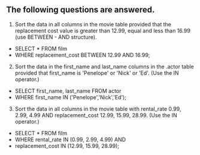 The following questions are answered.
----
1) Sort the data in all columns in the movie table provided that the replacement cost value is greater than 12.99, equal and less than 16.99 (use BETWEEN - AND structure).
- SELECT * FROM film 
- WHERE replacement_cost BETWEEN 12.99 AND 16.99;
2) Sort the data in the first_name and last_name columns in the .actor table provided that first_name is 'Penelope' or 'Nick' or 'Ed'. (Use the IN operator.)
- SELECT first_name, last_name FROM actor
- WHERE first_name IN ('Penelope','Nick','Ed');
3) Sort the data in all columns in the movie table with rental_rate 0.99, 2.99, 4.99 AND replacement_cost 12.99, 15.99, 28.99. (Use the IN operator.)
- SELECT * FROM film
- WHERE rental_rate IN (0.99, 2.99, 4.99) AND 
- replacement_cost IN (12.99, 15.99, 28.99);
